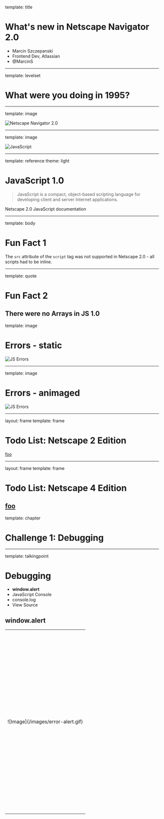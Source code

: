 template: title

# What's new in Netscape Navigator 2.0

* Marcin Szczepanski
* Frontend Dev, Atlassian
* @MarcinS
---
template: levelset

# What were you doing in 1995?

---
template: image

![Netscape Navigator 2.0](/images/nn2.gif)

---
template: image

![JavaScript](/images/jslogo.gif)

---
template: reference
theme: light

# JavaScript 1.0

> JavaScript is a compact, object-based scripting language for developing client and server Internet applications.

Netscape 2.0 JavaScript documentation

---
template: body

# Fun Fact 1

The `src` attribute of the `script` tag was not supported in Netscape 2.0 - all scripts had to be inline.

---
template: quote

# Fun Fact 2

There were no Arrays in JS 1.0
---
template: image

# Errors - static
![JS Errors](/images/jserrors-static.gif)

---
template: image

# Errors - animaged

![JS Errors](/images/jserrors.gif)

---
layout: frame
template: frame

# Todo List: Netscape 2 Edition

[foo](/todo1.html)

<!-- NETSCAPE 4 BELOW THIS POINT -->
---

layout: frame
template: frame

# Todo List: Netscape 4 Edition

[foo](/todo/todo2.html)
---
template: chapter

# Challenge 1: Debugging
---
template: talkingpoint

# Debugging

* **window.alert**
* JavaScript Console
* console.log
* View Source

## window.alert

<table width=100% height=100%><tr><td valign=center align=center height=600>
![Image](/images/error-alert.gif)
</td></tr></table>
---
template: talkingpoint

# Debugging

* window.alert
* **JavaScript Console**
* console.log
* View Source


## Error notification

<table width=100% height=100%><tr><td valign=center align=center height=600>
![Image](/images/error-trigger.gif)
</td></tr></table>

---
template: talkingpoint

# Debugging

* window.alert
* **JavaScript Console**
* console.log
* View Source


## JavaScript console

<table width=100% height=100%><tr><td valign=center align=center height=600>
![Image](/images/error-console.gif)
</td></tr></table>

---
template: talkingpoint

# Debugging

* window.alert
* JavaScript Console
* **console.log**
* View Source

## Can we implement a console?

<layer id="console-example" src=/console-example.html left=400></layer>

---
template: talkingpoint

# Debugging

* window.alert
* JavaScript Console
* console.log
* **View Source**

<table width=100% height=100%><tr><td valign=center align=center height=600>
![Image](/images/view-source.gif)
</td></tr></table>


---
template: chapter

# Challenge 2: CSS === "CSS"

---
template: chapter

# Challenge 3: Events

---
template: chapter

# Challenge 4: Layer Limitations

---
template: body
theme: light

# Early browser version history

<p>
<table color=#000000 cellpadding=10 cellspacing=1 border=1 width=50%> 
    <tr>
        <th width=33%><font size=4>Year</th>
        <th width=33%><font size=4>Netscape</tH>
        <th width=33%><font size=4>Internet Explorer</th>
    </tr>
    <tr>
        <td><font size=6>1995</td>
        <td><font size=6>2.0</td>
        <td><font size=6>2.0</td>        
    </tr>
    <tr>
        <td><font size=6>1996</td>
        <td><font size=6>3.0</td>
        <td><font size=6>3.0</td>
    </tr>
    <tr>
        <td><font size=6>1997</td>
        <td><font size=6>4.0</td>
        <td><font size=6>4.0</td>
    </tr>
    <tr>
        <td><font size=6>1999</td>
        <td>&nbsp;</td>
        <td><font size=6>5.0</td>
    </tr>
    <tr>
        <td><font size=6>2000</td>
        <td><font size=6>6.0</td>
        <td>&nbsp;</td>
    </tr>
    <tr>
        <td><font size=6>2001</td>
        <td>&nbsp;</td>
        <td><font size=6>6.0</td>
    </tr>
</table>
</p>